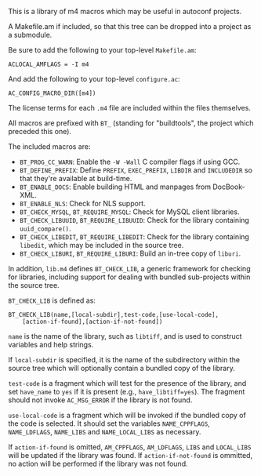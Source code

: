 This is a library of m4 macros which may be useful in autoconf projects.

A Makefile.am if included, so that this tree can be dropped into a project
as a submodule.

Be sure to add the following to your top-level `Makefile.am`:

	ACLOCAL_AMFLAGS = -I m4

And add the following to your top-level `configure.ac`:
	
	AC_CONFIG_MACRO_DIR([m4])

The license terms for each `.m4` file are included within the files
themselves.

All macros are prefixed with `BT_` (standing for "buildtools", the project
which preceded this one).

The included macros are:

* `BT_PROG_CC_WARN`: Enable the `-W -Wall` C compiler flags if using GCC.
* `BT_DEFINE_PREFIX`: Define `PREFIX`, `EXEC_PREFIX`, `LIBDIR` and `INCLUDEDIR` so that they're available at build-time.
* `BT_ENABLE_DOCS`: Enable building HTML and manpages from DocBook-XML.
* `BT_ENABLE_NLS`: Check for NLS support.
* `BT_CHECK_MYSQL`, `BT_REQUIRE_MYSQL`: Check for MySQL client libraries.
* `BT_CHECK_LIBUUID`, `BT_REQUIRE_LIBUUID`: Check for the library containing `uuid_compare()`.
* `BT_CHECK_LIBEDIT`, `BT_REQUIRE_LIBEDIT`: Check for the library containing `libedit`, which may be included in the source tree.
* `BT_CHECK_LIBURI`, `BT_REQUIRE_LIBURI`: Build an in-tree copy of `liburi`.

In addition, `lib.m4` defines `BT_CHECK_LIB`, a generic framework for
checking for libraries, including support for dealing with bundled
sub-projects within the source tree.

`BT_CHECK_LIB` is defined as:

	BT_CHECK_LIB(name,[local-subdir],test-code,[use-local-code],
		[action-if-found],[action-if-not-found])

`name` is the name of the library, such as `libtiff`, and is used to
construct variables and help strings.

If `local-subdir` is specified, it is the name of the subdirectory within
the source tree which will optionally contain a bundled copy of the library.

`test-code` is a fragment which will test for the presence of the library,
and set `have_name` to `yes` if it is present (e.g., `have_libtiff=yes`).
The fragment should not invoke `AC_MSG_ERROR` if the library is not found.

`use-local-code` is a fragment which will be invoked if the bundled copy
of the code is selected. It should set the variables `NAME_CPPFLAGS`,
`NAME_LDFLAGS`, `NAME_LIBS` and `NAME_LOCAL_LIBS` as necessary.

If `action-if-found` is omitted, `AM_CPPFLAGS`, `AM_LDFLAGS`, `LIBS` and
`LOCAL_LIBS` will be updated if the library was found. If
`action-if-not-found` is ommitted, no action will be performed if the
library was not found.
